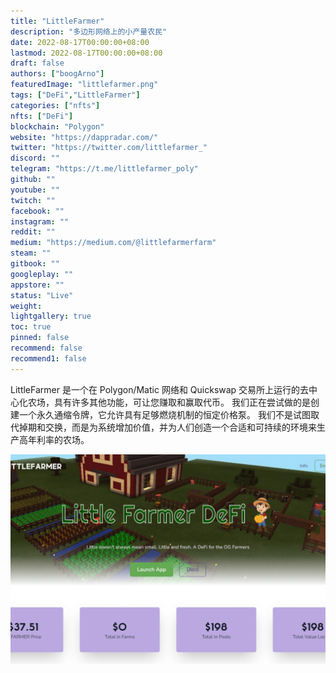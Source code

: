 ```yaml
---
title: "LittleFarmer"
description: "多边形网络上的小产量农民"
date: 2022-08-17T00:00:00+08:00
lastmod: 2022-08-17T00:00:00+08:00
draft: false
authors: ["boogArno"]
featuredImage: "littlefarmer.png"
tags: ["DeFi","LittleFarmer"]
categories: ["nfts"]
nfts: ["DeFi"]
blockchain: "Polygon"
website: "https://dappradar.com/"
twitter: "https://twitter.com/littlefarmer_"
discord: ""
telegram: "https://t.me/littlefarmer_poly"
github: ""
youtube: ""
twitch: ""
facebook: ""
instagram: ""
reddit: ""
medium: "https://medium.com/@littlefarmerfarm"
steam: ""
gitbook: ""
googleplay: ""
appstore: ""
status: "Live"
weight: 
lightgallery: true
toc: true
pinned: false
recommend: false
recommend1: false
---
```

LittleFarmer 是一个在 Polygon/Matic 网络和 Quickswap 交易所上运行的去中心化农场，具有许多其他功能，可让您赚取和赢取代币。 我们正在尝试做的是创建一个永久通缩令牌，它允许具有足够燃烧机制的恒定价格泵。 我们不是试图取代掉期和交换，而是为系统增加价值，并为人们创造一个合适和可持续的环境来生产高年利率的农场。





![littlefarmer-dapp-defi-matic-image1_6dd10b352f166bca5e787c0c2f2e003c](littlefarmer-dapp-defi-matic-image1_6dd10b352f166bca5e787c0c2f2e003c.png)
